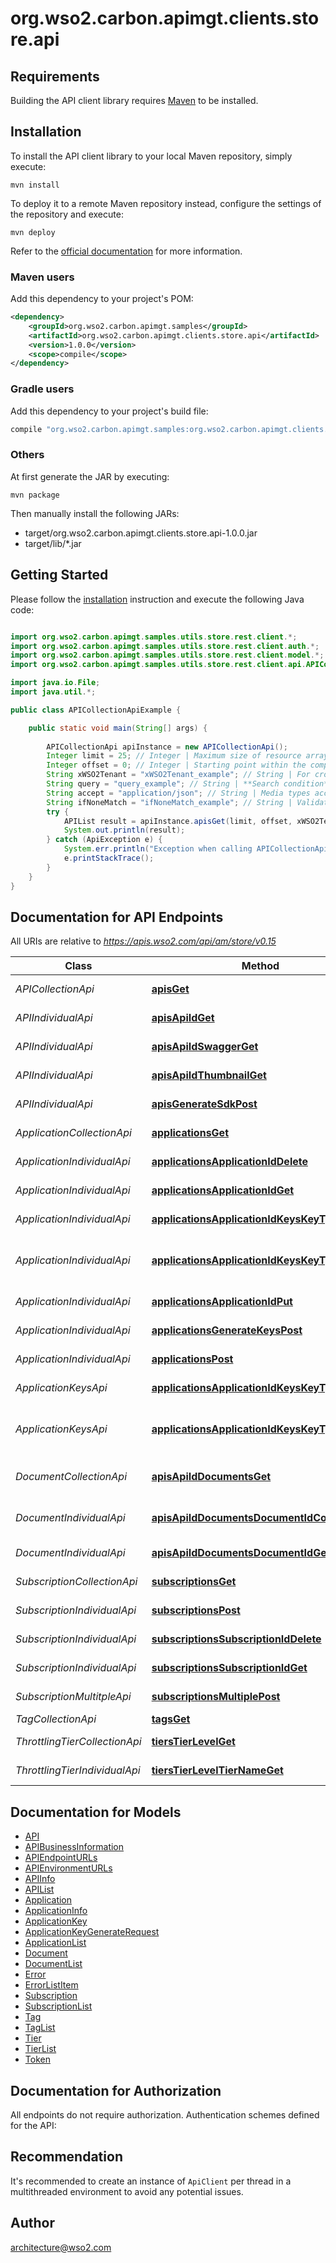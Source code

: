 # org.wso2.carbon.apimgt.clients.store.api

## Requirements

Building the API client library requires [Maven](https://maven.apache.org/) to be installed.

## Installation

To install the API client library to your local Maven repository, simply execute:

```shell
mvn install
```

To deploy it to a remote Maven repository instead, configure the settings of the repository and execute:

```shell
mvn deploy
```

Refer to the [official documentation](https://maven.apache.org/plugins/maven-deploy-plugin/usage.html) for more information.

### Maven users

Add this dependency to your project's POM:

```xml
<dependency>
    <groupId>org.wso2.carbon.apimgt.samples</groupId>
    <artifactId>org.wso2.carbon.apimgt.clients.store.api</artifactId>
    <version>1.0.0</version>
    <scope>compile</scope>
</dependency>
```

### Gradle users

Add this dependency to your project's build file:

```groovy
compile "org.wso2.carbon.apimgt.samples:org.wso2.carbon.apimgt.clients.store.api:1.0.0"
```

### Others

At first generate the JAR by executing:

    mvn package

Then manually install the following JARs:

* target/org.wso2.carbon.apimgt.clients.store.api-1.0.0.jar
* target/lib/*.jar

## Getting Started

Please follow the [installation](#installation) instruction and execute the following Java code:

```java

import org.wso2.carbon.apimgt.samples.utils.store.rest.client.*;
import org.wso2.carbon.apimgt.samples.utils.store.rest.client.auth.*;
import org.wso2.carbon.apimgt.samples.utils.store.rest.client.model.*;
import org.wso2.carbon.apimgt.samples.utils.store.rest.client.api.APICollectionApi;

import java.io.File;
import java.util.*;

public class APICollectionApiExample {

    public static void main(String[] args) {
        
        APICollectionApi apiInstance = new APICollectionApi();
        Integer limit = 25; // Integer | Maximum size of resource array to return. 
        Integer offset = 0; // Integer | Starting point within the complete list of items qualified. 
        String xWSO2Tenant = "xWSO2Tenant_example"; // String | For cross-tenant invocations, this is used to specify the tenant domain, where the resource need to be   retirieved from. 
        String query = "query_example"; // String | **Search condition**.  You can search in attributes by using an **\"<attribute>:\"** modifier.  Eg. \"provider:wso2\" will match an API if the provider of the API is exactly \"wso2\".  Additionally you can use wildcards.  Eg. \"provider:wso2*\" will match an API if the provider of the API starts with \"wso2\".  Supported attribute modifiers are [**version, context, status, description, subcontext, doc, provider, tag**]  If no advanced attribute modifier has been specified, search will match the given query string against API Name. 
        String accept = "application/json"; // String | Media types acceptable for the response. Default is application/json. 
        String ifNoneMatch = "ifNoneMatch_example"; // String | Validator for conditional requests; based on the ETag of the formerly retrieved variant of the resource. 
        try {
            APIList result = apiInstance.apisGet(limit, offset, xWSO2Tenant, query, accept, ifNoneMatch);
            System.out.println(result);
        } catch (ApiException e) {
            System.err.println("Exception when calling APICollectionApi#apisGet");
            e.printStackTrace();
        }
    }
}

```

## Documentation for API Endpoints

All URIs are relative to *https://apis.wso2.com/api/am/store/v0.15*

Class | Method | HTTP request | Description
------------ | ------------- | ------------- | -------------
*APICollectionApi* | [**apisGet**](docs/APICollectionApi.md#apisGet) | **GET** /apis | Retrieve/Search APIs 
*APIIndividualApi* | [**apisApiIdGet**](docs/APIIndividualApi.md#apisApiIdGet) | **GET** /apis/{apiId} | Get details of an API 
*APIIndividualApi* | [**apisApiIdSwaggerGet**](docs/APIIndividualApi.md#apisApiIdSwaggerGet) | **GET** /apis/{apiId}/swagger | Get swagger definition 
*APIIndividualApi* | [**apisApiIdThumbnailGet**](docs/APIIndividualApi.md#apisApiIdThumbnailGet) | **GET** /apis/{apiId}/thumbnail | Get thumbnail image
*APIIndividualApi* | [**apisGenerateSdkPost**](docs/APIIndividualApi.md#apisGenerateSdkPost) | **POST** /apis/generate-sdk/ | Generate SDK for an API 
*ApplicationCollectionApi* | [**applicationsGet**](docs/ApplicationCollectionApi.md#applicationsGet) | **GET** /applications | Retrieve/Search applications 
*ApplicationIndividualApi* | [**applicationsApplicationIdDelete**](docs/ApplicationIndividualApi.md#applicationsApplicationIdDelete) | **DELETE** /applications/{applicationId} | Remove an application 
*ApplicationIndividualApi* | [**applicationsApplicationIdGet**](docs/ApplicationIndividualApi.md#applicationsApplicationIdGet) | **GET** /applications/{applicationId} | Get details of an application 
*ApplicationIndividualApi* | [**applicationsApplicationIdKeysKeyTypeGet**](docs/ApplicationIndividualApi.md#applicationsApplicationIdKeysKeyTypeGet) | **GET** /applications/{applicationId}/keys/{keyType} | Get key details of a given type 
*ApplicationIndividualApi* | [**applicationsApplicationIdKeysKeyTypePut**](docs/ApplicationIndividualApi.md#applicationsApplicationIdKeysKeyTypePut) | **PUT** /applications/{applicationId}/keys/{keyType} | Update grant types and callback url of an application 
*ApplicationIndividualApi* | [**applicationsApplicationIdPut**](docs/ApplicationIndividualApi.md#applicationsApplicationIdPut) | **PUT** /applications/{applicationId} | Update an application 
*ApplicationIndividualApi* | [**applicationsGenerateKeysPost**](docs/ApplicationIndividualApi.md#applicationsGenerateKeysPost) | **POST** /applications/generate-keys | Generate keys for application 
*ApplicationIndividualApi* | [**applicationsPost**](docs/ApplicationIndividualApi.md#applicationsPost) | **POST** /applications | Create a new application 
*ApplicationKeysApi* | [**applicationsApplicationIdKeysKeyTypeGet**](docs/ApplicationKeysApi.md#applicationsApplicationIdKeysKeyTypeGet) | **GET** /applications/{applicationId}/keys/{keyType} | Get key details of a given type 
*ApplicationKeysApi* | [**applicationsApplicationIdKeysKeyTypePut**](docs/ApplicationKeysApi.md#applicationsApplicationIdKeysKeyTypePut) | **PUT** /applications/{applicationId}/keys/{keyType} | Update grant types and callback url of an application 
*DocumentCollectionApi* | [**apisApiIdDocumentsGet**](docs/DocumentCollectionApi.md#apisApiIdDocumentsGet) | **GET** /apis/{apiId}/documents | Get a list of documents of an API 
*DocumentIndividualApi* | [**apisApiIdDocumentsDocumentIdContentGet**](docs/DocumentIndividualApi.md#apisApiIdDocumentsDocumentIdContentGet) | **GET** /apis/{apiId}/documents/{documentId}/content | Get the content of an API document 
*DocumentIndividualApi* | [**apisApiIdDocumentsDocumentIdGet**](docs/DocumentIndividualApi.md#apisApiIdDocumentsDocumentIdGet) | **GET** /apis/{apiId}/documents/{documentId} | Get a document of an API 
*SubscriptionCollectionApi* | [**subscriptionsGet**](docs/SubscriptionCollectionApi.md#subscriptionsGet) | **GET** /subscriptions | Get all subscriptions 
*SubscriptionIndividualApi* | [**subscriptionsPost**](docs/SubscriptionIndividualApi.md#subscriptionsPost) | **POST** /subscriptions | Add a new subscription 
*SubscriptionIndividualApi* | [**subscriptionsSubscriptionIdDelete**](docs/SubscriptionIndividualApi.md#subscriptionsSubscriptionIdDelete) | **DELETE** /subscriptions/{subscriptionId} | Remove a subscription 
*SubscriptionIndividualApi* | [**subscriptionsSubscriptionIdGet**](docs/SubscriptionIndividualApi.md#subscriptionsSubscriptionIdGet) | **GET** /subscriptions/{subscriptionId} | Get details of a subscription 
*SubscriptionMultitpleApi* | [**subscriptionsMultiplePost**](docs/SubscriptionMultitpleApi.md#subscriptionsMultiplePost) | **POST** /subscriptions/multiple | Add new subscriptions 
*TagCollectionApi* | [**tagsGet**](docs/TagCollectionApi.md#tagsGet) | **GET** /tags | Get all tags 
*ThrottlingTierCollectionApi* | [**tiersTierLevelGet**](docs/ThrottlingTierCollectionApi.md#tiersTierLevelGet) | **GET** /tiers/{tierLevel} | Get available tiers 
*ThrottlingTierIndividualApi* | [**tiersTierLevelTierNameGet**](docs/ThrottlingTierIndividualApi.md#tiersTierLevelTierNameGet) | **GET** /tiers/{tierLevel}/{tierName} | Get details of a tier 


## Documentation for Models

 - [API](docs/API.md)
 - [APIBusinessInformation](docs/APIBusinessInformation.md)
 - [APIEndpointURLs](docs/APIEndpointURLs.md)
 - [APIEnvironmentURLs](docs/APIEnvironmentURLs.md)
 - [APIInfo](docs/APIInfo.md)
 - [APIList](docs/APIList.md)
 - [Application](docs/Application.md)
 - [ApplicationInfo](docs/ApplicationInfo.md)
 - [ApplicationKey](docs/ApplicationKey.md)
 - [ApplicationKeyGenerateRequest](docs/ApplicationKeyGenerateRequest.md)
 - [ApplicationList](docs/ApplicationList.md)
 - [Document](docs/Document.md)
 - [DocumentList](docs/DocumentList.md)
 - [Error](docs/Error.md)
 - [ErrorListItem](docs/ErrorListItem.md)
 - [Subscription](docs/Subscription.md)
 - [SubscriptionList](docs/SubscriptionList.md)
 - [Tag](docs/Tag.md)
 - [TagList](docs/TagList.md)
 - [Tier](docs/Tier.md)
 - [TierList](docs/TierList.md)
 - [Token](docs/Token.md)


## Documentation for Authorization

All endpoints do not require authorization.
Authentication schemes defined for the API:

## Recommendation

It's recommended to create an instance of `ApiClient` per thread in a multithreaded environment to avoid any potential issues.

## Author

architecture@wso2.com

